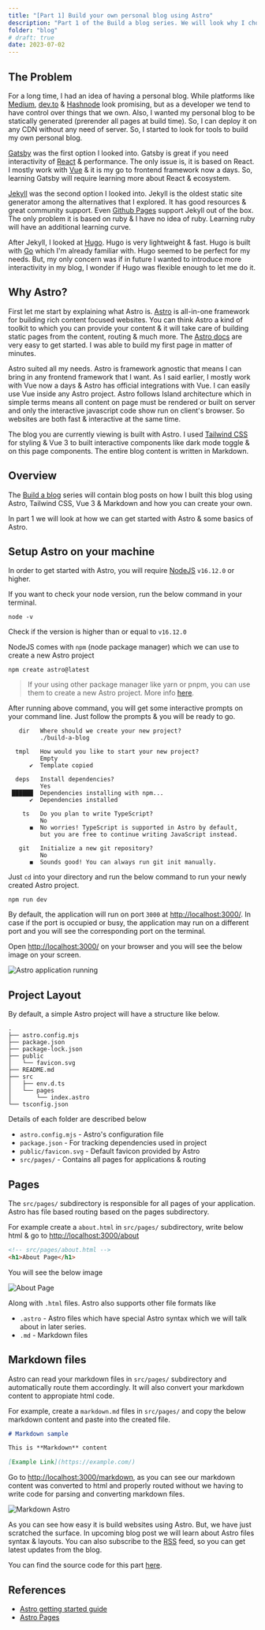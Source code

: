 ```yaml
---
title: "[Part 1] Build your own personal blog using Astro"
description: "Part 1 of the Build a blog series. We will look why I chose Astro, how you can setup Astro on your machine & how to get started with Astro."
folder: "blog"
# draft: true
date: 2023-07-02
---
```


## The Problem

For a long time, I had an idea of having a personal blog. While platforms like [Medium](https://medium.com), [dev.to](https://dev.to) & [Hashnode](https://hashnode.com) look promising, but as a developer we tend to have control over things that we own. Also, I wanted my personal blog to be statically generated (prerender all pages at build time). So, I can deploy it on any CDN without any need of server. So, I started to look for tools to build my own personal blog. 

[Gatsby](https://www.gatsbyjs.com/) was the first option I looked into. Gatsby is great if you need interactivity of [React](https://react.dev/) & performance. The only issue is, it is based on React. I mostly work with [Vue](https://vuejs.org/) & it is my go to frontend framework now a days. So, learning Gatsby will require learning more about React & ecosystem.

[Jekyll](https://jekyllrb.com/) was the second option I looked into. Jekyll is the oldest static site generator among the alternatives that I explored. It has good resources & great community support. Even [Github Pages](https://pages.github.com/) support Jekyll out of the box. The only problem it is based on ruby & I have no idea of ruby. Learning ruby will have an additional learning curve.

After Jekyll, I looked at [Hugo](https://gohugo.io/). Hugo is very lightweight & fast. Hugo is built with [Go](https://go.dev/) which I'm already familiar with. Hugo seemed to be perfect for my needs. But, my only concern was if in future I wanted to introduce more interactivity in my blog, I wonder if Hugo was flexible enough to let me do it.

## Why Astro?

First let me start by explaining what Astro is. [Astro](https://astro.build/) is all-in-one framework for building rich content focused websites. You can think Astro a kind of toolkit to which you can provide your content & it will take care of building static pages from the content, routing & much more. The [Astro docs](https://docs.astro.build/) are very easy to get started. I was able to build my first page in matter of minutes.

Astro suited all my needs. Astro is framework agnostic that means I can bring in any frontend framework that I want. As I said earlier, I mostly work with Vue now a days & Astro has official integrations with Vue. I can easily use Vue inside any Astro project. Astro follows Island architecture which in simple terms means all content on page must be rendered or built on server and only the interactive javascript code show run on client's browser. So websites are both fast & interactive at the same time.

The blog you are currently viewing is built with Astro. I used [Tailwind CSS](https://tailwindcss.com/) for styling & Vue 3 to built interactive components like dark mode toggle & on this page components. The entire blog content is written in Markdown.

## Overview

The [Build a blog](/folders/blog) series will contain blog posts on how I built this blog using Astro, Tailwind CSS, Vue 3 & Markdown and how you can create your own. 

In part 1 we will look at how we can get started with Astro & some basics of Astro.

## Setup Astro on your machine

In order to get started with Astro, you will require [NodeJS](https://nodejs.org/en) `v16.12.0` or higher.

If you want to check your node version, run the below command in your terminal.

```
node -v
```

Check if the version is higher than or equal to `v16.12.0`

NodeJS comes with `npm` (node package manager) which we can use to create a new Astro project

```
npm create astro@latest
```

> If your using other package manager like yarn or pnpm, you can use them to create a new Astro project. More info [here](https://docs.astro.build/en/install/auto/#1-run-the-setup-wizard).

After running above command, you will get some interactive prompts on your command line. Just follow the prompts & you will be ready to go.

```
   dir   Where should we create your new project?
         ./build-a-blog

  tmpl   How would you like to start your new project?
         Empty
      ✔  Template copied

  deps   Install dependencies?
         Yes
 ██████  Dependencies installing with npm...
      ✔  Dependencies installed

    ts   Do you plan to write TypeScript?
         No
      ◼  No worries! TypeScript is supported in Astro by default,
         but you are free to continue writing JavaScript instead.

   git   Initialize a new git repository?
         No
      ◼  Sounds good! You can always run git init manually.
```

Just `cd` into your directory and run the below command to run your newly created Astro project.

```
npm run dev
```

By default, the application will run on port `3000` at [http://localhost:3000/](http://localhost:3000/). In case if the port is occupied or busy, the application may run on a different port and you will see the corresponding port on the terminal.

Open [http://localhost:3000/](http://localhost:3000/) on your browser and you will see the below image on your screen.

![Astro application running](/images/blog/post-1-blog/initial.png)

## Project Layout

By default, a simple Astro project will have a structure like below.

```
.
├── astro.config.mjs
├── package.json
├── package-lock.json
├── public
│   └── favicon.svg
├── README.md
├── src
│   ├── env.d.ts
│   └── pages
│       └── index.astro
└── tsconfig.json
```

Details of each folder are described below

- `astro.config.mjs` - Astro's configuration file
- `package.json` - For tracking dependencies used in project
- `public/favicon.svg` - Default favicon provided by Astro
- `src/pages/` - Contains all pages for applications & routing

## Pages

The `src/pages/` subdirectory is responsible for all pages of your application. Astro has file based routing based on the pages subdirectory.

For example create a `about.html` in `src/pages/` subdirectory, write below html & go to [http://localhost:3000/about](http://localhost:3000/about)

```html
<!-- src/pages/about.html -->
<h1>About Page</h1>
```

You will see the below image

![About Page](/images/blog/post-1-blog/about.png)

Along with `.html` files. Astro also supports other file formats like

- `.astro` - Astro files which have special Astro syntax which we will talk about in later series.
- `.md` - Markdown files

## Markdown files

Astro can read your markdown files in `src/pages/` subdirectory and automatically route them accordingly. It will also convert your markdown content to appropiate html code.

For example, create a `markdown.md` files in `src/pages/` and copy the below markdown content and paste into the created file. 

```md
# Markdown sample 

This is **Markdown** content

[Example Link](https://example.com/)
```

Go to [http://localhost:3000/markdown](http://localhost:3000/markdown), as you can see our markdown content was converted to html and properly routed without we having to write code for parsing and converting markdown files.

![Markdown Astro](/images/blog/post-1-blog/markdown.png)

As you can see how easy it is build websites using Astro. But, we have just scratched the surface. In upcoming blog post we will learn about Astro files syntax & layouts. You can also subscribe to the [RSS](/rss.xml) feed, so you can get latest updates from the blog.

You can find the source code for this part [here](https://github.com/ppalone/build-a-blog/tree/part-1).

## References

- [Astro getting started guide](https://docs.astro.build/en/getting-started/)
- [Astro Pages](https://docs.astro.build/en/core-concepts/astro-pages/)